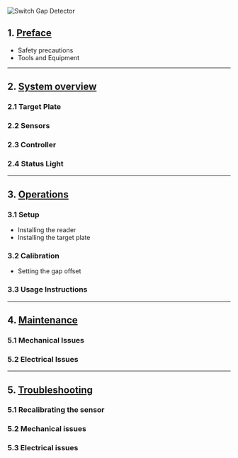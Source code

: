 ![Switch Gap Detector](assets/switchgap1.jpg)

## 1. [Preface](switchgap_preface)
* Safety precautions
* Tools and Equipment

---

## 2. [System overview](switchgap_overview)
### 2.1 Target Plate
### 2.2 Sensors
### 2.3 Controller
### 2.4 Status Light

---

## 3. [Operations](switchgap_operations.md)
### 3.1 Setup
* Installing the reader
* Installing the target plate

### 3.2 Calibration
* Setting the gap offset

### 3.3 Usage Instructions

---

## 4. [Maintenance](switchgap_maintenance.md)
### 5.1 Mechanical Issues
### 5.2 Electrical Issues

---

## 5. [Troubleshooting](switchgap_troubleshooting.md)
### 5.1 Recalibrating the sensor
### 5.2 Mechanical issues
### 5.3 Electrical issues
